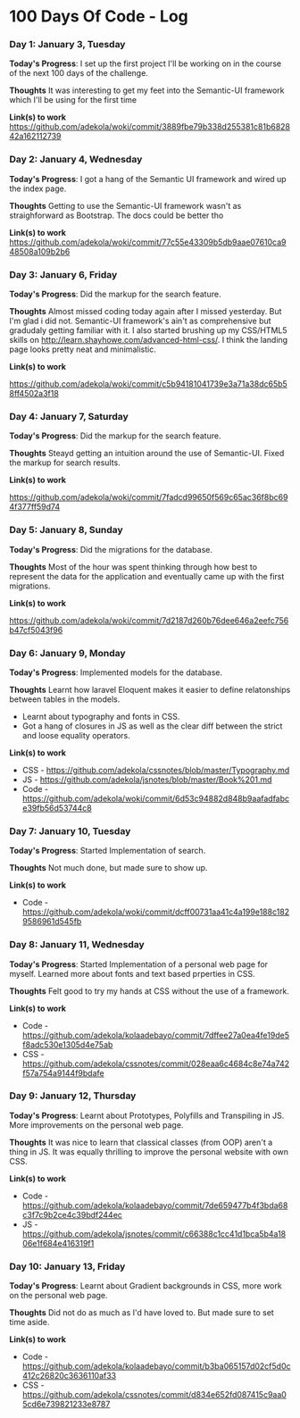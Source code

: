 # 100 Days Of Code - Log

### Day 1: January 3, Tuesday

**Today's Progress**: I set up the first project I'll be working on in the course of the next 100 days of the challenge.

**Thoughts** It was interesting to get my feet into the Semantic-UI framework which I'll be using for the first time

**Link(s) to work**
https://github.com/adekola/woki/commit/3889fbe79b338d255381c81b682842a162112739



### Day 2: January 4, Wednesday

**Today's Progress**: I got a hang of the Semantic UI framework and wired up the index page.

**Thoughts** Getting to use the Semantic-UI framework wasn't as straighforward as Bootstrap. The docs could be better tho

**Link(s) to work**
https://github.com/adekola/woki/commit/77c55e43309b5db9aae07610ca948508a109b2b6

### Day 3: January 6, Friday

**Today's Progress**: Did the markup for the search feature.

**Thoughts** Almost missed coding today again after I missed yesterday. But I'm glad i did not. Semantic-UI framework's ain't as comprehensive but gradudaly getting familiar with it. I also started brushing up my CSS/HTML5 skills on http://learn.shayhowe.com/advanced-html-css/. I think the landing page looks pretty neat and minimalistic.

**Link(s) to work**

https://github.com/adekola/woki/commit/c5b94181041739e3a71a38dc65b58ff4502a3f18

### Day 4: January 7, Saturday

**Today's Progress**: Did the markup for the search feature.

**Thoughts** Steayd getting an intuition around the use of Semantic-UI. Fixed the markup for search results. 

**Link(s) to work**

https://github.com/adekola/woki/commit/7fadcd99650f569c65ac36f8bc694f377ff59d74

### Day 5: January 8, Sunday

**Today's Progress**: Did the migrations for the database.

**Thoughts** Most of the hour was spent thinking through how best to represent the data for the application and eventually came up with the first migrations. 

**Link(s) to work**

https://github.com/adekola/woki/commit/7d2187d260b76dee646a2eefc756b47cf5043f96


### Day 6: January 9, Monday

**Today's Progress**: Implemented models for the database.

**Thoughts** Learnt how laravel Eloquent makes it easier to define relatonships between tables in the models.

* Learnt about typography and fonts in CSS.
* Got a hang of closures in JS as well as the clear diff between the strict and loose equality operators.

**Link(s) to work**
* CSS - https://github.com/adekola/cssnotes/blob/master/Typography.md
* JS - https://github.com/adekola/jsnotes/blob/master/Book%201.md
* Code - https://github.com/adekola/woki/commit/6d53c94882d848b9aafadfabce39fb56d53744c8

### Day 7: January 10, Tuesday

**Today's Progress**: Started Implementation of search.

**Thoughts** Not much done, but made sure to show up.

**Link(s) to work**
* Code - https://github.com/adekola/woki/commit/dcff00731aa41c4a199e188c1829586961d545fb

### Day 8: January 11, Wednesday

**Today's Progress**: Started Implementation of a personal web page for myself. Learned more about fonts and text based prperties in CSS.

**Thoughts** Felt good to try my hands at CSS without the use of a framework.

**Link(s) to work**
* Code - https://github.com/adekola/kolaadebayo/commit/7dffee27a0ea4fe19de5f8adc530e1305d4e75ab
* CSS - https://github.com/adekola/cssnotes/commit/028eaa6c4684c8e74a742f57a754a9144f9bdafe

### Day 9: January 12, Thursday

**Today's Progress**: Learnt about Prototypes, Polyfills and Transpiling in JS. More improvements on the personal web page.

**Thoughts** It was nice to learn that classical classes (from OOP) aren't a thing in JS. It was equally thrilling to improve the personal website with own CSS.

**Link(s) to work**
* Code - https://github.com/adekola/kolaadebayo/commit/7de659477b4f3bda68c3f7c9b2ce4c39bdf244ec
* JS - https://github.com/adekola/jsnotes/commit/c66388c1cc41d1bca5b4a1806e1f684e416319f1

### Day 10: January 13, Friday

**Today's Progress**: Learnt about Gradient backgrounds in CSS, more work on the personal web page.

**Thoughts** Did not do as much as I'd have loved to. But made sure to set time aside.

**Link(s) to work**
* Code - https://github.com/adekola/kolaadebayo/commit/b3ba065157d02cf5d0c412c26820c3636110af33
* CSS - https://github.com/adekola/cssnotes/commit/d834e652fd087415c9aa05cd6e739821233e8787
